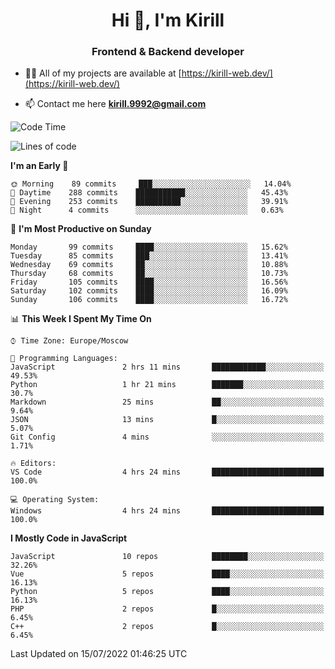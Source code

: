 <h1 align="center">Hi 👋, I'm Kirill</h1>
<h3 align="center">Frontend & Backend developer</h3>

- 👨‍💻 All of my projects are available at [https://kirill-web.dev/](https://kirill-web.dev/)

- 📫 Contact me here **kirill.9992@gmail.com**











<!--START_SECTION:waka-->
![Code Time](http://img.shields.io/badge/Code%20Time-0%20secs-blue)

![Lines of code](https://img.shields.io/badge/From%20Hello%20World%20I%27ve%20Written-525%20Thousand%20lines%20of%20code-blue)

**I'm an Early 🐤** 

```text
🌞 Morning    89 commits     ███░░░░░░░░░░░░░░░░░░░░░░   14.04% 
🌆 Daytime    288 commits    ███████████░░░░░░░░░░░░░░   45.43% 
🌃 Evening    253 commits    ██████████░░░░░░░░░░░░░░░   39.91% 
🌙 Night      4 commits      ░░░░░░░░░░░░░░░░░░░░░░░░░   0.63%

```
📅 **I'm Most Productive on Sunday** 

```text
Monday       99 commits     ████░░░░░░░░░░░░░░░░░░░░░   15.62% 
Tuesday      85 commits     ███░░░░░░░░░░░░░░░░░░░░░░   13.41% 
Wednesday    69 commits     ██░░░░░░░░░░░░░░░░░░░░░░░   10.88% 
Thursday     68 commits     ██░░░░░░░░░░░░░░░░░░░░░░░   10.73% 
Friday       105 commits    ████░░░░░░░░░░░░░░░░░░░░░   16.56% 
Saturday     102 commits    ████░░░░░░░░░░░░░░░░░░░░░   16.09% 
Sunday       106 commits    ████░░░░░░░░░░░░░░░░░░░░░   16.72%

```


📊 **This Week I Spent My Time On** 

```text
⌚︎ Time Zone: Europe/Moscow

💬 Programming Languages: 
JavaScript               2 hrs 11 mins       ████████████░░░░░░░░░░░░░   49.53% 
Python                   1 hr 21 mins        ███████░░░░░░░░░░░░░░░░░░   30.7% 
Markdown                 25 mins             ██░░░░░░░░░░░░░░░░░░░░░░░   9.64% 
JSON                     13 mins             █░░░░░░░░░░░░░░░░░░░░░░░░   5.07% 
Git Config               4 mins              ░░░░░░░░░░░░░░░░░░░░░░░░░   1.71%

🔥 Editors: 
VS Code                  4 hrs 24 mins       █████████████████████████   100.0%

💻 Operating System: 
Windows                  4 hrs 24 mins       █████████████████████████   100.0%

```

**I Mostly Code in JavaScript** 

```text
JavaScript               10 repos            ████████░░░░░░░░░░░░░░░░░   32.26% 
Vue                      5 repos             ████░░░░░░░░░░░░░░░░░░░░░   16.13% 
Python                   5 repos             ████░░░░░░░░░░░░░░░░░░░░░   16.13% 
PHP                      2 repos             █░░░░░░░░░░░░░░░░░░░░░░░░   6.45% 
C++                      2 repos             █░░░░░░░░░░░░░░░░░░░░░░░░   6.45%

```



 Last Updated on 15/07/2022 01:46:25 UTC
<!--END_SECTION:waka-->
